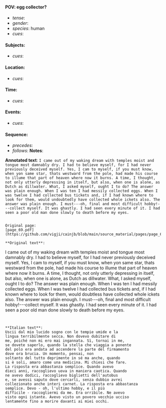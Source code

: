 #### POV: egg collector?
  - *tense*:
  - *gender*:
  - *species*: human
  - *cues*:
#### Subjects:
  - *cues*:
#### Location:
  - *cues*:
#### Time:
  - *cues*:
#### Events:
  - *cues*:
#### Sequence:
  - *precedes*: 
  - *follows*:
**Notes**:


**Annotated text**:
`I came out of my waking dream with temples moist and tongue most damnably dry. I had to believe myself, for I had never previously deceived myself. Yes, I cam to myself, if you must know, when yon same star, thats westward from the pole, had made his course to illume that part of heaven where now it burns. A time, I thought, not only utterly depressing in itself, but also, when one is alone, as Dutch as dillwater. What, I asked myself, ought I to do? The answer was plain enough. When I was ten I had messily collected eggs. When I was twelve I had collected bus tickets and, if I had known where to look for them, would undoubtedly have collected whole ickets also. The answer was plain enough. I must---oh, final and most difficult hobby!---collect myself. It was ghastly. I had seen every minute of it. I had seen a poor old man done slowly to death before my eyes.`


```

Original page:
[page_69.pdf](https://github.com/vigji/cainjb/blob/main/source_material/pages/page_69.pdf)

**Original text**:
```
I came out of my waking dream with temples 
moist and tongue most damnably dry. I had to 
believe myself, for I had never previously 
deceived myself. Yes, I cam to myself, if you 
must know, when yon same star, thats 
westward from the pole, had made his course to 
illume that part of heaven where now it burns. 
A time, I thought, not only utterly depressing 
in itself, but also, when one is alone, as Dutch 
as dillwater. What, I asked myself, ought I to 
do? The answer was plain enough. When I was 
ten I had messily collected eggs. When I was 
twelve I had collected bus tickets and, if I had 
known where to look for them, would 
doubtless have collected whole ickets also. The 
answer was plain enough. I must---oh, final and 
most difficult hobby!---collect myself. It was 
ghastly. I had seen every minute of it. I had seen 
a poor old man done slowly to death before my 
eyes. 

```


**Italian text**:
Uscii dal mio lucido sogno con le tempie umide e la
lingua terribilmente secca. Non dovevo dubitare di
me, poiché non mi ero mai ingannata. Sì, tornai in me,
se dovete saperlo, quando la stella che viaggia a ponente
del polo era andata ad accendere la parte del firmamento
dove ora brucia. Un momento, pensai, non
soltanto del tutto deprimente in sé ma anche, quando
si è soli, amaro come una medicina. Mi chiesi che fare.
La risposta era abbastanza semplice. Quando avevo
dieci anni, raccoglievo uova in maniera caotica. Quando
ne avevo dodici, raccoglievo biglietti dell'autobus
e, se avessi saputo dove cercarli, senza dubbio avrei
collezionato anche interi carnet. La risposta era abbastanza
semplice. Devo - oh, l'ultimo hobby, e il più
difficile - raccogliermi da me. Era orribile. Ne avevo
visto ogni istante. Avevo visto un povero vecchio ucciso
lentamente fino a morire davanti ai miei occhi.

